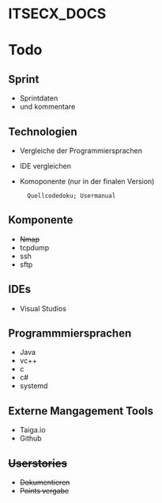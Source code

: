 # ITSECX_DOCS

Todo
====

Sprint
------
- Sprintdaten
- und kommentare

Technologien
------------
- Vergleiche der Programmiersprachen
- IDE vergleichen
- Komoponente (nur in der finalen Version)

		Quellcodedoku; Usermanual

Komponente
----------
- ~~Nmap~~ 
- tcpdump
- ssh
- sftp

IDEs
----
- Visual Studios

Programmmiersprachen
--------------------
- Java
- vc++
- c
- c#
- systemd

Externe Mangagement Tools
-------------------------
- Taiga.io
- Github
		
~~Userstories~~
-----------
- ~~Dokumentieren~~
- ~~Points vergabe~~
		
